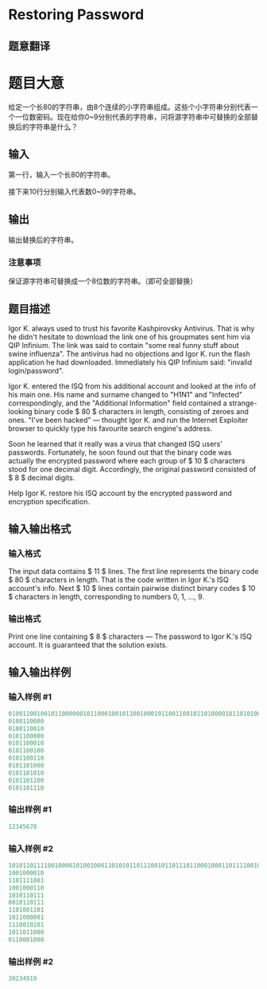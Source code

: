 # Restoring Password

## 题意翻译

# 题目大意

给定一个长80的字符串，由8个连续的小字符串组成。这些个小字符串分别代表一个一位数密码。现在给你0~9分别代表的字符串，问将源字符串中可替换的全部替换后的字符串是什么？

## 输入

第一行，输入一个长80的字符串。

接下来10行分别输入代表数0~9的字符串。

## 输出

输出替换后的字符串。

### 注意事项

保证源字符串可替换成一个8位数的字符串。（即可全部替换）

## 题目描述

Igor K. always used to trust his favorite Kashpirovsky Antivirus. That is why he didn't hesitate to download the link one of his groupmates sent him via QIP Infinium. The link was said to contain "some real funny stuff about swine influenza". The antivirus had no objections and Igor K. run the flash application he had downloaded. Immediately his QIP Infinium said: "invalid login/password".

Igor K. entered the ISQ from his additional account and looked at the info of his main one. His name and surname changed to "H1N1" and "Infected" correspondingly, and the "Additional Information" field contained a strange-looking binary code $ 80 $ characters in length, consisting of zeroes and ones. "I've been hacked" — thought Igor K. and run the Internet Exploiter browser to quickly type his favourite search engine's address.

Soon he learned that it really was a virus that changed ISQ users' passwords. Fortunately, he soon found out that the binary code was actually the encrypted password where each group of $ 10 $ characters stood for one decimal digit. Accordingly, the original password consisted of $ 8 $ decimal digits.

Help Igor K. restore his ISQ account by the encrypted password and encryption specification.

## 输入输出格式

### 输入格式

The input data contains $ 11 $ lines. The first line represents the binary code $ 80 $ characters in length. That is the code written in Igor K.'s ISQ account's info. Next $ 10 $ lines contain pairwise distinct binary codes $ 10 $ characters in length, corresponding to numbers 0, 1, ..., 9.

### 输出格式

Print one line containing $ 8 $ characters — The password to Igor K.'s ISQ account. It is guaranteed that the solution exists.

## 输入输出样例

### 输入样例 #1

```cpp
01001100100101100000010110001001011001000101100110010110100001011010100101101100
0100110000
0100110010
0101100000
0101100010
0101100100
0101100110
0101101000
0101101010
0101101100
0101101110

```
### 输出样例 #1

```cpp
12345678

```
### 输入样例 #2

```cpp
10101101111001000010100100011010101101110010110111011000100011011110010110001000
1001000010
1101111001
1001000110
1010110111
0010110111
1101001101
1011000001
1110010101
1011011000
0110001000

```
### 输出样例 #2

```cpp
30234919

```
